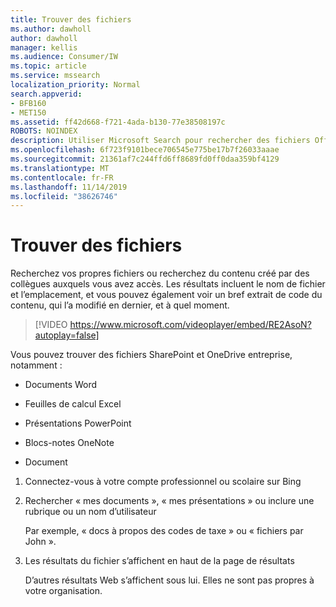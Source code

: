 ```yaml
---
title: Trouver des fichiers
ms.author: dawholl
author: dawholl
manager: kellis
ms.audience: Consumer/IW
ms.topic: article
ms.service: mssearch
localization_priority: Normal
search.appverid:
- BFB160
- MET150
ms.assetid: ff42d668-f721-4ada-b130-77e38508197c
ROBOTS: NOINDEX
description: Utiliser Microsoft Search pour rechercher des fichiers Office et des fichiers PDF, ainsi que les informations que vous verrez
ms.openlocfilehash: 6f723f9101bece706545e775be17b7f26033aaae
ms.sourcegitcommit: 21361af7c244ffd6ff8689fd0ff0daa359bf4129
ms.translationtype: MT
ms.contentlocale: fr-FR
ms.lasthandoff: 11/14/2019
ms.locfileid: "38626746"
---
```

# <a name="find-files"></a>Trouver des fichiers

Recherchez vos propres fichiers ou recherchez du contenu créé par des collègues auxquels vous avez accès. Les résultats incluent le nom de fichier et l’emplacement, et vous pouvez également voir un bref extrait de code du contenu, qui l’a modifié en dernier, et à quel moment.
  
> [!VIDEO https://www.microsoft.com/videoplayer/embed/RE2AsoN?autoplay=false]
  
Vous pouvez trouver des fichiers SharePoint et OneDrive entreprise, notamment :
  
- Documents Word
    
- Feuilles de calcul Excel
    
- Présentations PowerPoint
    
- Blocs-notes OneNote
    
- Document
    
1. Connectez-vous à votre compte professionnel ou scolaire sur Bing
    
2. Rechercher « mes documents », « mes présentations » ou inclure une rubrique ou un nom d’utilisateur
    
    Par exemple, « docs à propos des codes de taxe » ou « fichiers par John ».
    
3. Les résultats du fichier s’affichent en haut de la page de résultats
    
    D’autres résultats Web s’affichent sous lui. Elles ne sont pas propres à votre organisation.


